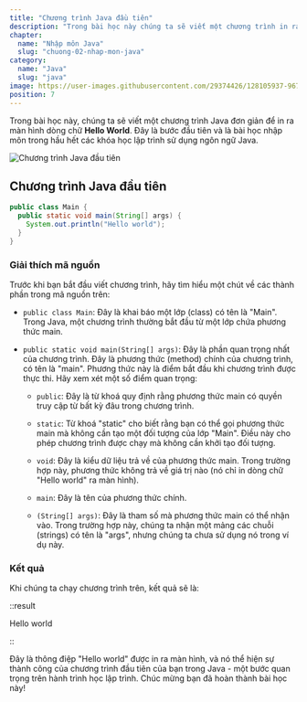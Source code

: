 ```yaml
---
title: "Chương trình Java đầu tiên"
description: "Trong bài học này chúng ta sẽ viết một chương trình in ra màn hình dòng chữ Hello World - bài học nhập môn của hầu hết các ngôn ngữ lập trình trong ngôn ngữ Java."
chapter:
  name: "Nhập môn Java"
  slug: "chuong-02-nhap-mon-java"
category:
  name: "Java"
  slug: "java"
image: https://user-images.githubusercontent.com/29374426/128105937-9674217e-0299-420e-8d65-6546375985eb.png
position: 7
---
```


Trong bài học này, chúng ta sẽ viết một chương trình Java đơn giản để in ra màn hình dòng chữ **Hello World**. Đây là bước đầu tiên và là bài học nhập môn trong hầu hết các khóa học lập trình sử dụng ngôn ngữ Java.

![Chương trình Java đầu tiên](https://user-images.githubusercontent.com/29374426/128105937-9674217e-0299-420e-8d65-6546375985eb.png)

## Chương trình Java đầu tiên

```java
public class Main {
  public static void main(String[] args) {
    System.out.println("Hello world");
  }
}
```

### Giải thích mã nguồn

Trước khi bạn bắt đầu viết chương trình, hãy tìm hiểu một chút về các thành phần trong mã nguồn trên:

- `public class Main`: Đây là khai báo một lớp (class) có tên là "Main". Trong Java, một chương trình thường bắt đầu từ một lớp chứa phương thức main.

- `public static void main(String[] args)`: Đây là phần quan trọng nhất của chương trình. Đây là phương thức (method) chính của chương trình, có tên là "main". Phương thức này là điểm bắt đầu khi chương trình được thực thi. Hãy xem xét một số điểm quan trọng:

  - `public`: Đây là từ khoá quy định rằng phương thức main có quyền truy cập từ bất kỳ đâu trong chương trình.

  - `static`: Từ khoá "static" cho biết rằng bạn có thể gọi phương thức main mà không cần tạo một đối tượng của lớp "Main". Điều này cho phép chương trình được chạy mà không cần khởi tạo đối tượng.

  - `void`: Đây là kiểu dữ liệu trả về của phương thức main. Trong trường hợp này, phương thức không trả về giá trị nào (nó chỉ in dòng chữ "Hello world" ra màn hình).

  - `main`: Đây là tên của phương thức chính.

  - `(String[] args)`: Đây là tham số mà phương thức main có thể nhận vào. Trong trường hợp này, chúng ta nhận một mảng các chuỗi (strings) có tên là "args", nhưng chúng ta chưa sử dụng nó trong ví dụ này.

### Kết quả

Khi chúng ta chạy chương trình trên, kết quả sẽ là:

::result

Hello world

::

Đây là thông điệp "Hello world" được in ra màn hình, và nó thể hiện sự thành công của chương trình đầu tiên của bạn trong Java - một bước quan trọng trên hành trình học lập trình. Chúc mừng bạn đã hoàn thành bài học này!
